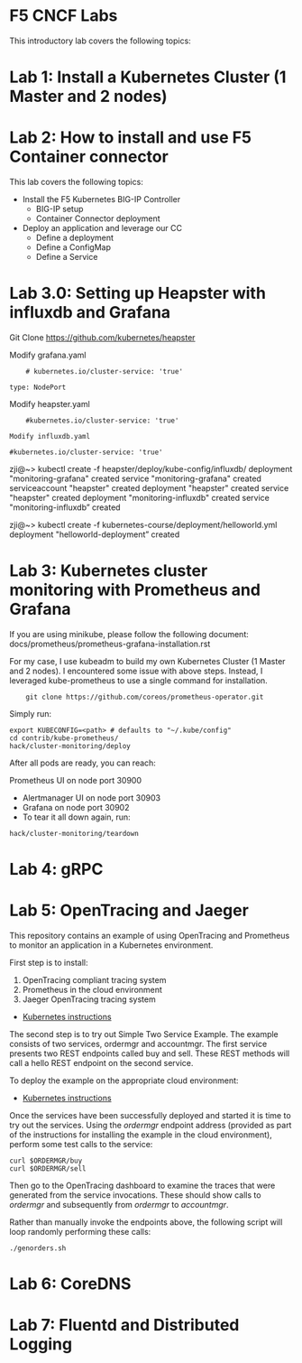 F5 CNCF Labs
==================

This introductory lab covers the following topics:


Lab 1: Install a Kubernetes Cluster (1 Master and 2 nodes)
===================================================
Lab 2: How to install and use F5 Container connector
====================================================
This lab covers the following topics:

- Install the F5 Kubernetes BIG-IP Controller
    - BIG-IP setup
    - Container Connector deployment
- Deploy an application and leverage our CC
    - Define a deployment
    - Define a ConfigMap
    - Define a Service

Lab 3.0: Setting up Heapster with influxdb and Grafana
======================================================

Git Clone https://github.com/kubernetes/heapster

Modify grafana.yaml
```
    # kubernetes.io/cluster-service: 'true'

```
    type: NodePort

Modify heapster.yaml
```
    #kubernetes.io/cluster-service: 'true'

Modify influxdb.yaml
```
    #kubernetes.io/cluster-service: 'true'

zji@~> kubectl create -f heapster/deploy/kube-config/influxdb/
deployment "monitoring-grafana" created
service "monitoring-grafana" created
serviceaccount "heapster" created
deployment "heapster" created
service "heapster" created
deployment "monitoring-influxdb" created
service "monitoring-influxdb” created

zji@~> kubectl create -f kubernetes-course/deployment/helloworld.yml
deployment "helloworld-deployment” created


Lab 3: Kubernetes cluster monitoring with Prometheus and Grafana
====================================================
If you are using minikube, please follow the following document:
docs/prometheus/prometheus-grafana-installation.rst

For my case, I use kubeadm to build my own Kubernetes Cluster (1 Master and 2 nodes). I encountered some issue with above steps.
Instead, I leveraged kube-prometheus to use a single command for installation.

```
    git clone https://github.com/coreos/prometheus-operator.git
```
Simply run:

```
export KUBECONFIG=<path> # defaults to "~/.kube/config"
cd contrib/kube-prometheus/
hack/cluster-monitoring/deploy
```
After all pods are ready, you can reach:

Prometheus UI on node port 30900
- Alertmanager UI on node port 30903
- Grafana on node port 30902
- To tear it all down again, run:

```
hack/cluster-monitoring/teardown
```
Lab 4: gRPC
====================================================
Lab 5: OpenTracing and Jaeger
====================================================
This repository contains an example of using OpenTracing and Prometheus to monitor an application in a Kubernetes environment.

First step is to install: 
1. OpenTracing compliant tracing system 
1. Prometheus in the cloud environment
1. Jaeger OpenTracing tracing system

* [Kubernetes instructions](opentracing-prometheus-example/Kubernetes.md)

The second step is to try out Simple Two Service Example. The example consists of two services, ordermgr and accountmgr. The first service presents two REST endpoints called buy and sell. These REST methods will call a hello REST endpoint on the second service.

To deploy the example on the appropriate cloud environment:

* [Kubernetes instructions](opentracing-prometheus-example/simple/Kubernetes.md)

Once the services have been successfully deployed and started it is time to try out the services. Using
the _ordermgr_ endpoint address (provided as part of the instructions for installing the example in
the cloud environment), perform some test calls to the service:

```
curl $ORDERMGR/buy
curl $ORDERMGR/sell
```

Then go to the OpenTracing dashboard to examine the traces that were generated from the service invocations. These
should show calls to _ordermgr_ and subsequently from _ordermgr_ to _accountmgr_.

Rather than manually invoke the endpoints above, the following script will loop randomly performing
these calls:

```
./genorders.sh
```



Lab 6: CoreDNS
====================================================
Lab 7: Fluentd and Distributed Logging
====================================================